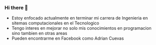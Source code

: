 ### Hi there 👋
- Estoy enfocado actualmente en terminar mi carrera de Ingenieria en sitemas computacionales en el Tecnologico
- Tengo interes en mejorar no solo mis conocimientos en programacion sino tambien en otras areas 
- Pueden encontrarme en Facebook como Adrian Cuevas




<!--
**AdrianCuevas-TEC/AdrianCuevas-TEC** is a ✨ _special_ ✨ repository because its `README.md` (this file) appears on your GitHub profile.

Here are some ideas to get you started:

- 🔭 Estoy trabajando en Terminar mi carrera de Ingenieria en sistemas
- 🤔 Me intereza mejorar mis conocimientos sobre  programacion
- 📫 Como contactarme: Facebook Adrian Cuevas



